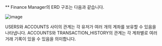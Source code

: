 ** Finance Manager의 ERD 구조는 다음과 같습니다.

![image](https://github.com/user-attachments/assets/8acbeb5d-90fe-4184-b5e8-8c0515ebe8ac)

USERS와 ACCOUNTS 사이의 관계는 각 유저가 여러 개의 계좌를 보유할 수 있음을 나타냅니다.
ACCOUNTS와 TRANSACTION_HISTORY의 관계는 각 계좌별로 여러 거래 기록이 있을 수 있음을 의미합니다.

